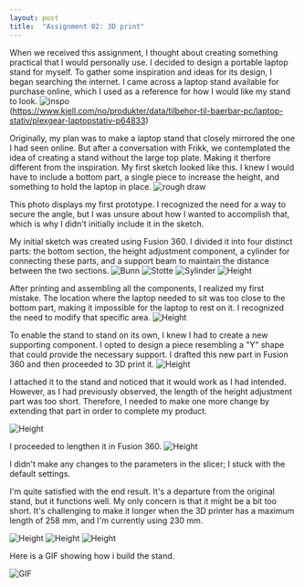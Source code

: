 ```yaml
---
layout: post
title:  "Assignment 02: 3D print"
---
```

When we received this assignment, I thought about creating something practical that I would personally use. I decided to design a portable laptop stand for myself. To gather some inspiration and ideas for its design, I began searching the internet. I came across a laptop stand available for purchase online, which I used as a reference for how I would like my stand to look.
![inspo](\ADA525Denne\Standinspo.jpg)  
(https://www.kjell.com/no/produkter/data/tilbehor-til-baerbar-pc/laptop-stativ/plexgear-laptopstativ-p64833) 


Originally, my plan was to make a laptop stand that closely mirrored the one I had seen online. But after a conversation with Frikk, we contemplated the idea of creating a stand without the large top plate. Making it therfore different from the inspiration. My first sketch looked like this. I knew I would have to include a bottom part, a single piece to increase the height, and something to hold the laptop in place. 
![rough draw](\ADA525Denne\standvol1.jpg) 

This photo displays my first prototype. I recognized the need for a way to secure the angle, but I was unsure about how I wanted to accomplish that, which is why I didn't initially include it in the sketch.


My initial sketch was created using Fusion 360. I divided it into four distinct parts: the bottom section, the height adjustment component, a cylinder for connecting these parts, and a support beam to maintain the distance between the two sections. 
![Bunn](\ADA525Denne\Bunn.jpg)
![Stotte](\ADA525Denne\stotte.jpg)
![Sylinder](\ADA525Denne\Sylinder.jpg)
![Height](\ADA525Denne\stand1.jpg)


After printing and assembling all the components, I realized my first mistake. The location where the laptop needed to sit was too close to the bottom part, making it impossible for the laptop to rest on it. I recognized the need to modify that specific area.
![Height](\ADA525Denne\standkort.jpg)





To enable the stand to stand on its own, I knew I had to create a new supporting component. I opted to design a piece resembling a "Y" shape that could provide the necessary support. I drafted this new part in Fusion 360 and then proceeded to 3D print it.
![Height](\ADA525Denne\Y.jpg)

I attached it to the stand and noticed that it would work as I had intended. However, as I had previously observed, the length of the height adjustment part was too short. Therefore, I needed to make one more change by extending that part in order to complete my product.

![Height](\ADA525Denne\standkortferdige.jpg)


I proceeded to lengthen it in Fusion 360.
![Height](\ADA525Denne\Standnyr.jpg)

I didn't make any changes to the parameters in the slicer; I stuck with the default settings.

I'm quite satisfied with the end result. It's a departure from the original stand, but it functions well. My only concern is that it might be a bit too short. It's challenging to make it longer when the 3D printer has a maximum length of 258 mm, and I'm currently using 230 mm.

![Height](\ADA525Denne\standside.jpg)
![Height](\ADA525Denne\standfram.jpg)
![Height](\ADA525Denne\Standferdige.jpg)


Here is a GIF showing how i build the stand.


![GIF](\ADA525Denne\ezgif.com-gif-maker.webp)
